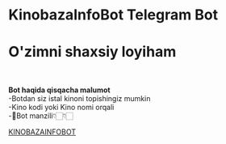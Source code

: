 # KinobazaInfoBot Telegram Bot

# O'zimni shaxsiy loyiham
<br>
<p><b>Bot haqida qisqacha malumot</b><br>
-Botdan siz istal kinoni topishingiz mumkin<br>
-Kino kodi yoki Kino nomi orqali <br>
-🤖Bot manzili👇🏻👇🏻<br>
</p>
<a href="https://t.me/KinoBazaInfoBot">KINOBAZAINFOBOT</a>
